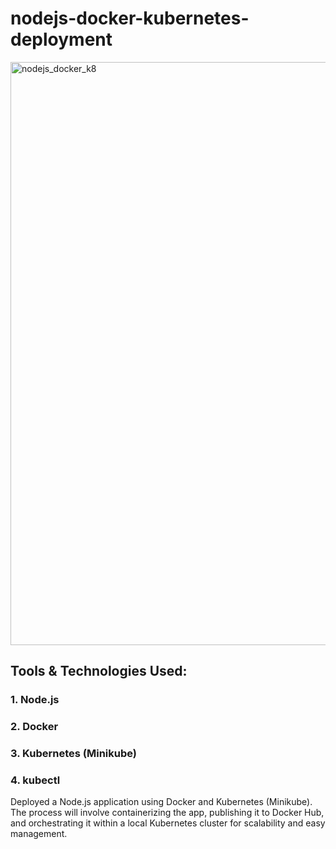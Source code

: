# nodejs-docker-kubernetes-deployment  

<img width="1722" height="933" alt="nodejs_docker_k8" src="https://github.com/user-attachments/assets/ace7b0cc-d09c-48ee-a7c3-3c625dfa64c0" />  

## Tools & Technologies Used:  
### 1. Node.js  
### 2. Docker  
### 3. Kubernetes (Minikube)  
### 4. kubectl  

Deployed a Node.js application using Docker and Kubernetes (Minikube). The process will involve containerizing the app, publishing it to Docker Hub, and orchestrating it within a local Kubernetes cluster for scalability and easy management. 

